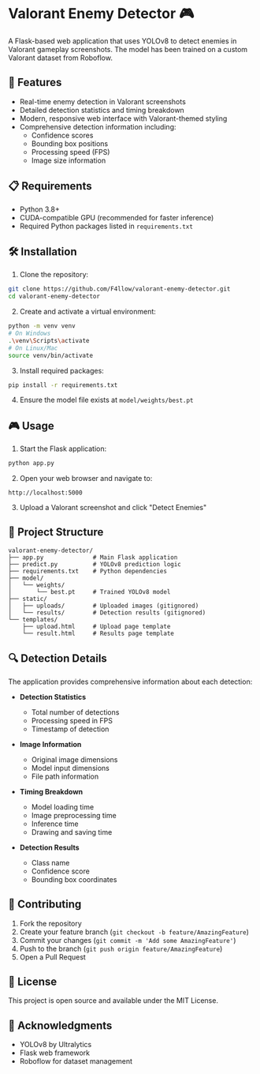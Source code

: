 # Valorant Enemy Detector 🎮

A Flask-based web application that uses YOLOv8 to detect enemies in Valorant gameplay screenshots. The model has been trained on a custom Valorant dataset from Roboflow.

## 🚀 Features

- Real-time enemy detection in Valorant screenshots
- Detailed detection statistics and timing breakdown
- Modern, responsive web interface with Valorant-themed styling
- Comprehensive detection information including:
  - Confidence scores
  - Bounding box positions
  - Processing speed (FPS)
  - Image size information

## 📋 Requirements

- Python 3.8+
- CUDA-compatible GPU (recommended for faster inference)
- Required Python packages listed in `requirements.txt`

## 🛠️ Installation

1. Clone the repository:
```bash
git clone https://github.com/F4llow/valorant-enemy-detector.git
cd valorant-enemy-detector
```

2. Create and activate a virtual environment:
```bash
python -m venv venv
# On Windows
.\venv\Scripts\activate
# On Linux/Mac
source venv/bin/activate
```

3. Install required packages:
```bash
pip install -r requirements.txt
```

4. Ensure the model file exists at `model/weights/best.pt`

## 🎮 Usage

1. Start the Flask application:
```bash
python app.py
```

2. Open your web browser and navigate to:
```
http://localhost:5000
```

3. Upload a Valorant screenshot and click "Detect Enemies"

## 📁 Project Structure

```
valorant-enemy-detector/
├── app.py              # Main Flask application
├── predict.py          # YOLOv8 prediction logic
├── requirements.txt    # Python dependencies
├── model/
│   └── weights/
│       └── best.pt     # Trained YOLOv8 model
├── static/
│   ├── uploads/        # Uploaded images (gitignored)
│   └── results/        # Detection results (gitignored)
└── templates/
    ├── upload.html     # Upload page template
    └── result.html     # Results page template
```

## 🔍 Detection Details

The application provides comprehensive information about each detection:

- **Detection Statistics**
  - Total number of detections
  - Processing speed in FPS
  - Timestamp of detection

- **Image Information**
  - Original image dimensions
  - Model input dimensions
  - File path information

- **Timing Breakdown**
  - Model loading time
  - Image preprocessing time
  - Inference time
  - Drawing and saving time

- **Detection Results**
  - Class name
  - Confidence score
  - Bounding box coordinates

## 🤝 Contributing

1. Fork the repository
2. Create your feature branch (`git checkout -b feature/AmazingFeature`)
3. Commit your changes (`git commit -m 'Add some AmazingFeature'`)
4. Push to the branch (`git push origin feature/AmazingFeature`)
5. Open a Pull Request

## 📝 License

This project is open source and available under the MIT License.

## 🙏 Acknowledgments

- YOLOv8 by Ultralytics
- Flask web framework
- Roboflow for dataset management
